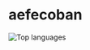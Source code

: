 # aefecoban

![Top languages](https://github-readme-stats.vercel.app/api/top-langs/?username=aefecoban&hide=html&theme=tokyonight)
